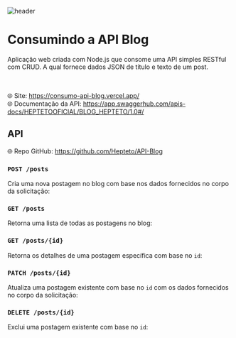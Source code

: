 ![header](https://64.media.tumblr.com/12ca7b73fa2efe7c430d911d4e62f487/84f40d067667fc17-a3/s2048x3072/1072e90413b907041d1e75a5dd4170c41b0db5f4.pnj)

# Consumindo a API Blog

Aplicação web criada com Node.js que consome uma API simples RESTful com CRUD. A qual fornece dados JSON de título e texto de um post.

<br /><br />
:globe_with_meridians: Site: https://consumo-api-blog.vercel.app/
<br />
:globe_with_meridians: Documentação da API: https://app.swaggerhub.com/apis-docs/HEPTETOOFICIAL/BLOG_HEPTETO/1.0#/

## API
:globe_with_meridians: Repo GitHub: https://github.com/Hepteto/API-Blog

### `POST /posts`
Cria uma nova postagem no blog com base nos dados fornecidos no corpo da solicitação:

### `GET /posts`

Retorna uma lista de todas as postagens no blog:
    
### `GET /posts/{id}`

Retorna os detalhes de uma postagem específica com base no `id`:

### `PATCH /posts/{id}`

Atualiza uma postagem existente com base no `id` com os dados fornecidos no corpo da solicitação:

### `DELETE /posts/{id}`

Exclui uma postagem existente com base no `id`:
